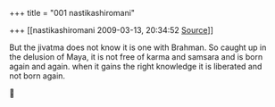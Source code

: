 +++
title = "001 nastikashiromani"

+++
[[nastikashiromani	2009-03-13, 20:34:52 [Source](https://groups.google.com/g/bvparishat/c/8FeD9h2arcc)]]



But the jivatma does not know it is one with Brahman. So caught up in  
the delusion of Maya, it is not free of karma and samsara and is born  
again and again. when it gains the right knowledge it is liberated and  
not born again.  



